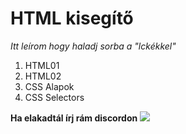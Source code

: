 # HTML kisegítő
*Itt leírom hogy haladj sorba a "lckékkel"*

1. HTML01
2. HTML02
3. CSS Alapok
4. CSS Selectors

**Ha elakadtál írj rám discordon**
![](https://dcbadge.vercel.app/api/shield/831508744541831200?style=flat)
